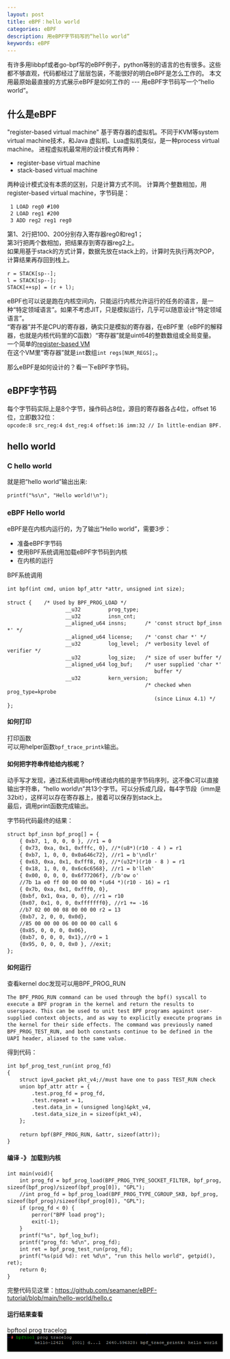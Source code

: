 ```yaml
---
layout: post
title: eBPF：hello world
categories: eBPF
description: 用eBPF字节码写的“hello world”
keywords: eBPF
---
```


有许多用libbpf或者go-bpf写的eBPF例子，python等别的语言的也有很多。这些都不够直观，代码都经过了层层包装，不能很好的明白eBPF是怎么工作的。
本文用最原始最直接的方式展示eBPF是如何工作的 --- 用eBPF字节码写一个“hello world”。

## 什么是eBPF

"register-based virtual machine" 基于寄存器的虚拟机。不同于KVM等system virtual machine技术，和Java 虚拟机、Lua虚拟机类似，是一种process virtual machine。
进程虚拟机最常用的设计模式有两种：
- register-base virtual machine 
- stack-based virtual machine
  
两种设计模式没有本质的区别，只是计算方式不同。 
计算两个整数相加，用register-based virtual machine，字节码是： 
```
 1 LOAD reg0 #100
 2 LOAD reg1 #200
 3 ADD reg2 reg1 reg0
```
第1、2行把100、200分别存入寄存器reg0和reg1；  
第3行把两个数相加，把结果存到寄存器reg2上。  
如果用基于stack的方式计算，数据先放在stack上的，计算时先执行两次POP，计算结果再存回到栈上。  
```
r = STACK[sp--];
l = STACK[sp--];
STACK[++sp] = (r + l);
``` 
eBPF也可以说是跑在内核空间内，只能运行内核允许运行的任务的语言，是一种“特定领域语言”。如果不考虑JIT，只是模拟运行，几乎可以随意设计“特定领域语言”。  
“寄存器”并不是CPU的寄存器，确实只是模拟的寄存器，在eBPF里（eBPF的解释器，也就是内核代码里的C函数）“寄存器”就是uint64的整数数组或全局变量。  
一个简单的[register-based VM](https://github.com/seamaner/eBPF-tutorial/blob/main/hello-world/vm.c)     
在这个VM里“寄存器”就是`int`数组`int regs[NUM_REGS];`。    
    
那么eBPF是如何设计的？看一下eBPF字节码。   

## eBPF字节码

每个字节码实际上是8个字节，操作码占8位，源目的寄存器各占4位，offset 16位，立即数32位：      
`opcode:8 src_reg:4 dst_reg:4 offset:16 imm:32 // In little-endian BPF.`     

## hello world

### C hello world 

就是把“hello world”输出出来:    
```
printf("%s\n", "Hello world!\n");
```

### eBPF Hello world

eBPF是在内核内运行的，为了输出“Hello world”，需要3步：  
- 准备eBPF字节码
- 使用BPF系统调用加载eBPF字节码到内核
- 在内核的运行

BPF系统调用  
``` 
int bpf(int cmd, union bpf_attr *attr, unsigned int size);

struct {    /* Used by BPF_PROG_LOAD */
                   __u32         prog_type;
                   __u32         insn_cnt;
                   __aligned_u64 insns;      /* 'const struct bpf_insn *' */
                   __aligned_u64 license;    /* 'const char *' */
                   __u32         log_level;  /* verbosity level of verifier */
                   __u32         log_size;   /* size of user buffer */
                   __aligned_u64 log_buf;    /* user supplied 'char *'
                                                buffer */
                   __u32         kern_version;
                                             /* checked when prog_type=kprobe
                                                (since Linux 4.1) */
};
```

#### 如何打印

打印函数  
可以用helper函数`bpf_trace_printk`输出。    

#### 如何把字符串传给给内核呢？

动手写才发现，通过系统调用bpf传递给内核的是字节码序列，这不像C可以直接输出字符串，“hello world\n”共13个字节。可以分拆成几段，每4字节段（imm是32bit），这样可以存在寄存器上，接着可以保存到stack上。  
最后，调用print函数完成输出。  

字节码代码最终的结果：  

```
struct bpf_insn bpf_prog[] = {
    { 0xb7, 1, 0, 0, 0 }, //r1 = 0
    { 0x73, 0xa, 0x1, 0xfffc, 0}, //*(u8*)(r10 - 4 ) = r1
    { 0xb7, 1, 0, 0, 0x0a646c72}, //r1 = b'\ndlr'
    { 0x63, 0xa, 0x1, 0xfff8, 0}, //*(u32*)(r10 - 8 ) = r1
    { 0x18, 1, 0, 0, 0x6c6c6568}, //r1 = b'lleh'
    { 0x00, 0, 0, 0, 0x6f77206f}, //b'ow o'
    //7b 1a e0 ff 00 00 00 00 *(u64 *)(r10 - 16) = r1
    { 0x7b, 0xa, 0x1, 0xfff0, 0}, 
    {0xbf, 0x1, 0xa, 0, 0}, //r1 = r10
    {0x07, 0x1, 0, 0, 0xfffffff0}, //r1 += -16
    //b7 02 00 00 08 00 00 00 r2 = 13
    {0xb7, 2, 0, 0, 0x0d},
    //85 00 00 00 06 00 00 00 call 6
    {0x85, 0, 0, 0, 0x06},
    {0xb7, 0, 0, 0, 0x1},//r0 = 1
    {0x95, 0, 0, 0, 0x0 }, //exit;
};
```

#### 如何运行

查看kernel doc发现可以用BPF_PROG_RUN  

```
The BPF_PROG_RUN command can be used through the bpf() syscall to execute a BPF program in the kernel and return the results to userspace. This can be used to unit test BPF programs against user-supplied context objects, and as way to explicitly execute programs in the kernel for their side effects. The command was previously named BPF_PROG_TEST_RUN, and both constants continue to be defined in the UAPI header, aliased to the same value.
```
得到代码：  
```
int bpf_prog_test_run(int prog_fd)
{
    struct ipv4_packet pkt_v4;//must have one to pass TEST_RUN check
    union bpf_attr attr = {
        .test.prog_fd = prog_fd,        
        .test.repeat = 1,
        .test.data_in = (unsigned long)&pkt_v4,
        .test.data_size_in = sizeof(pkt_v4),
    };

    return bpf(BPF_PROG_RUN, &attr, sizeof(attr));
}
```

#### 编译 -》 加载到内核 

```
int main(void){
    int prog_fd = bpf_prog_load(BPF_PROG_TYPE_SOCKET_FILTER, bpf_prog, sizeof(bpf_prog)/sizeof(bpf_prog[0]), "GPL");
    //int prog_fd = bpf_prog_load(BPF_PROG_TYPE_CGROUP_SKB, bpf_prog, sizeof(bpf_prog)/sizeof(bpf_prog[0]), "GPL");
    if (prog_fd < 0) {
        perror("BPF load prog");
        exit(-1);
    }
    printf("%s", bpf_log_buf);
    printf("prog_fd: %d\n", prog_fd);
    int ret = bpf_prog_test_run(prog_fd);
    printf("%s(pid %d): ret %d\n", "run this hello world", getpid(), ret);
    return 0;
}
```  
完整代码见这里：https://github.com/seamaner/eBPF-tutorial/blob/main/hello-world/hello.c

#### 运行结果查看  

bpftool prog tracelog    
![tracelog](./eBPF-hello-world-tracelog.png)
